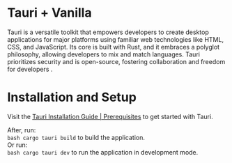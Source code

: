 # Tauri + Vanilla

Tauri is a versatile toolkit that empowers developers to create desktop applications for major platforms using familiar web technologies like HTML, CSS, and JavaScript. Its core is built with Rust, and it embraces a polyglot philosophy, allowing developers to mix and match languages. Tauri prioritizes security and is open-source, fostering collaboration and freedom for developers .

# Installation and Setup
Visit the [Tauri Installation Guide | Prerequisites](https://v2.tauri.app/start/prerequisites/) to get started with Tauri.

After, run:  
```bash cargo tauri build``` to build the application.  
Or run:  
```bash cargo tauri dev``` to run the application in development mode.





